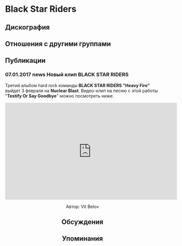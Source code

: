 # Black Star Riders



## Дискография


## Отношения с другими группами


## Публикации

### 07.01.2017 news Новый клип BLACK STAR RIDERS

<p>Третий альбом hard rock команды <strong>BLACK STAR RIDERS "Heavy Fire"</strong> выйдет 3 февраля на <strong>Nuclear Blast</strong>. Видео-клип на песню с этой работы "<strong>Testify Or Say Goodbye</strong>" можно посмотреть ниже.</p><p><center><iframe width="560" height="315" src="https://www.youtube.com/embed/SvcNNeiMl90" frameborder="0" allowfullscreen></iframe></p>
Автор: Vit Belov


## Обсуждения


## Упоминания

